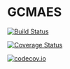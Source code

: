 # GCMAES

[![Build Status](https://travis-ci.org/AStupidBear/GCMAES.jl.svg?branch=master)](https://travis-ci.org/AStupidBear/GCMAES.jl)

[![Coverage Status](https://coveralls.io/repos/AStupidBear/GCMAES.jl/badge.svg?branch=master&service=github)](https://coveralls.io/github/AStupidBear/GCMAES.jl?branch=master)

[![codecov.io](http://codecov.io/github/AStupidBear/GCMAES.jl/coverage.svg?branch=master)](http://codecov.io/github/AStupidBear/GCMAES.jl?branch=master)
